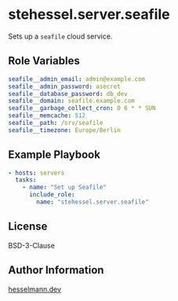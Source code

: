 stehessel.server.seafile
========================

Sets up a `seafile` cloud service.

Role Variables
--------------

```yaml
seafile__admin_email: admin@example.com
seafile__admin_password: asecret
seafile__database_password: db_dev
seafile__domain: seafile.example.com
seafile__garbage_collect_cron: 0 6 * * SUN
seafile__memcache: 512
seafile__path: /srv/seafile
seafile__timezone: Europe/Berlin
```

Example Playbook
----------------

```yaml
- hosts: servers
  tasks:
    - name: "Set up Seafile"
      include_role:
        name: "stehessel.server.seafile"
```

License
-------

BSD-3-Clause

Author Information
------------------

[hesselmann.dev](https://www.hesselmann.dev)
